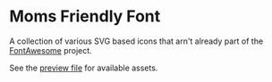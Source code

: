 Moms Friendly Font
==================
A collection of various SVG based icons that arn't already part of the [FontAwesome](http://fortawesome.github.io/Font-Awesome/) project.

See the [preview file](moms-friendly-font-preview.html) for available assets.
